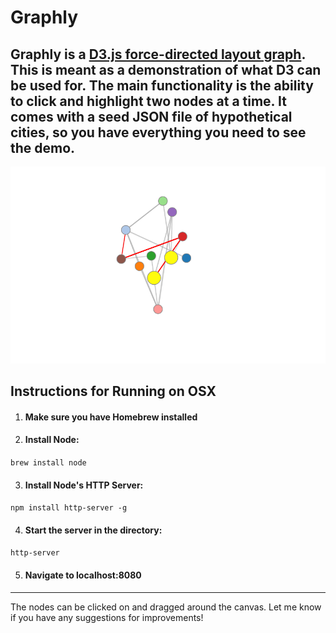 # Graphly

## Graphly is a [D3.js force-directed layout graph](https://github.com/mbostock/d3/wiki/Force-Layout). This is meant as a demonstration of what D3 can be used for. The main functionality is the ability to click and highlight two nodes at a time. It comes with a seed JSON file of hypothetical cities, so you have everything you need to see the demo.

![Demo](image.png)

## Instructions for Running on OSX

1. #### Make sure you have Homebrew installed

2. #### Install Node:
  `brew install node`

3. #### Install Node's HTTP Server:
  `npm install http-server -g`

4. #### Start the server in the directory:
`http-server`

5. #### Navigate to localhost:8080

---
The nodes can be clicked on and dragged around the canvas.
Let me know if you have any suggestions for improvements!
